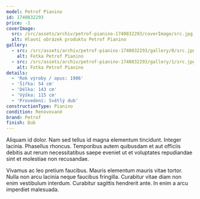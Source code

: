 ```yaml
---
model: Petrof Pianino
id: 1740832293
price: -1
coverImage:
  src: /src/assets/archiv/petrof-pianino-1740832293/coverImage/src.jpg
  alt: Hlavní obrázek produktu Petrof Pianino
gallery:
  - src: /src/assets/archiv/petrof-pianino-1740832293/gallery/0/src.jpg
    alt: Fotka Petrof Pianino
  - src: /src/assets/archiv/petrof-pianino-1740832293/gallery/1/src.jpg
    alt: Fotka Petrof Pianino
details:
  - 'Rok výroby / opus: 1986'
  - 'Šířka: 54 cm'
  - 'Délka: 143 cm'
  - 'Výška: 115 cm'
  - 'Provedení: Světlý dub'
constructionType: Pianino
condition: Renovované
brand: Petrof
finish: Dub
---
```

Aliquam id dolor. Nam sed tellus id magna elementum tincidunt. Integer lacinia. Phasellus rhoncus. Temporibus autem quibusdam et aut officiis debitis aut rerum necessitatibus saepe eveniet ut et voluptates repudiandae sint et molestiae non recusandae.

Vivamus ac leo pretium faucibus. Mauris elementum mauris vitae tortor. Nulla non arcu lacinia neque faucibus fringilla. Curabitur vitae diam non enim vestibulum interdum. Curabitur sagittis hendrerit ante. In enim a arcu imperdiet malesuada.
